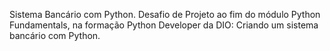 Sistema Bancário com Python.
Desafio de Projeto ao fim do módulo Python Fundamentals, na formação Python Developer da DIO: Criando um sistema bancário com Python.
